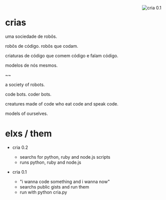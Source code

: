 <img src="https://raw.github.com/automata/crias/master/shots/cria0.1.png" alt="cria 0.1" title="cria 0.1" align="right" />

# crias

uma sociedade de robôs.

robôs de código. robôs que codam.

criaturas de código que comem código e falam código.

modelos de nós mesmos.

~~

a society of robots.

code bots. coder bots.

creatures made of code who eat code and speak code.

models of ourselves.

# elxs / them

* cria 0.2
  * searchs for python, ruby and node.js scripts
  * runs python, ruby and node.js

* cria 0.1
  * "i wanna code something and i wanna now"
  * searchs public gists and run them
  * run with python cria.py
